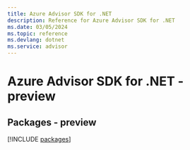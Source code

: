 ```yaml
---
title: Azure Advisor SDK for .NET
description: Reference for Azure Advisor SDK for .NET
ms.date: 03/05/2024
ms.topic: reference
ms.devlang: dotnet
ms.service: advisor
---
```

# Azure Advisor SDK for .NET - preview
## Packages - preview
[!INCLUDE [packages](advisor-index.md)]